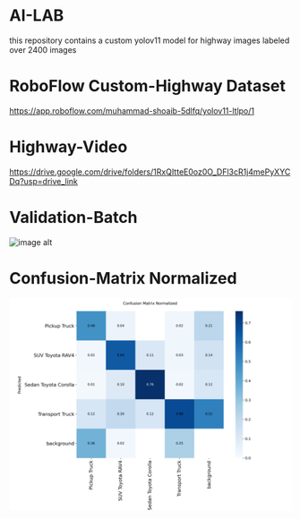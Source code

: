 # AI-LAB
this repository contains a custom yolov11 model for highway images labeled over 2400 images 
# RoboFlow Custom-Highway Dataset
https://app.roboflow.com/muhammad-shoaib-5dlfq/yolov11-ltlpo/1
# Highway-Video
https://drive.google.com/drive/folders/1RxQItteE0oz0O_DFl3cR1j4mePyXYCDq?usp=drive_link
# Validation-Batch
![image alt]()
# Confusion-Matrix Normalized
![image alt](https://github.com/MuskaanHaleem/AI-LAB/blob/main/confusion_matrix_normalized.png?raw=true)
